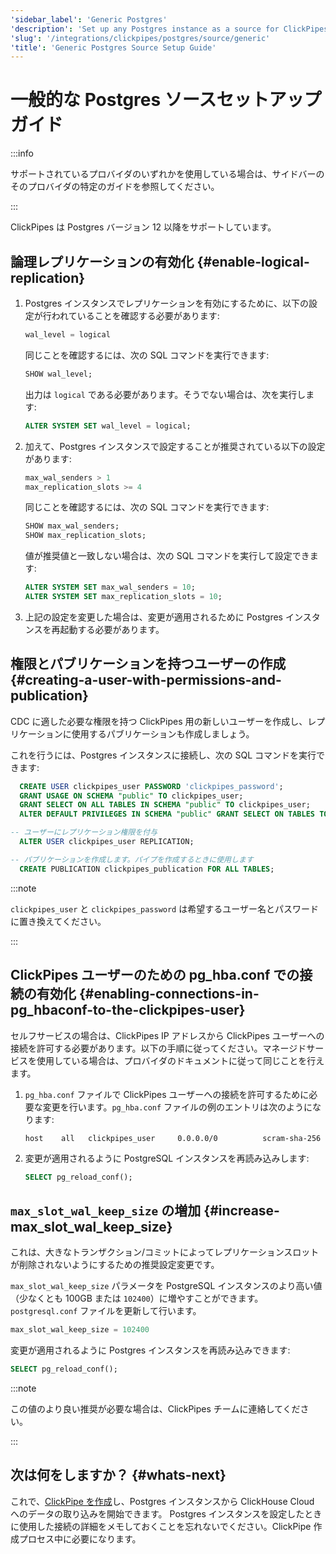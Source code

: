 ```yaml
---
'sidebar_label': 'Generic Postgres'
'description': 'Set up any Postgres instance as a source for ClickPipes'
'slug': '/integrations/clickpipes/postgres/source/generic'
'title': 'Generic Postgres Source Setup Guide'
---
```






# 一般的な Postgres ソースセットアップガイド

:::info

サポートされているプロバイダのいずれかを使用している場合は、サイドバーのそのプロバイダの特定のガイドを参照してください。

:::


ClickPipes は Postgres バージョン 12 以降をサポートしています。

## 論理レプリケーションの有効化 {#enable-logical-replication}

1. Postgres インスタンスでレプリケーションを有効にするために、以下の設定が行われていることを確認する必要があります:

    ```sql
    wal_level = logical
    ```
   同じことを確認するには、次の SQL コマンドを実行できます:
    ```sql
    SHOW wal_level;
    ```

   出力は `logical` である必要があります。そうでない場合は、次を実行します:
    ```sql
    ALTER SYSTEM SET wal_level = logical;
    ```

2. 加えて、Postgres インスタンスで設定することが推奨されている以下の設定があります:
    ```sql
    max_wal_senders > 1
    max_replication_slots >= 4
    ```
   同じことを確認するには、次の SQL コマンドを実行できます:
    ```sql
    SHOW max_wal_senders;
    SHOW max_replication_slots;
    ```

   値が推奨値と一致しない場合は、次の SQL コマンドを実行して設定できます:
    ```sql
    ALTER SYSTEM SET max_wal_senders = 10;
    ALTER SYSTEM SET max_replication_slots = 10;
    ```
3. 上記の設定を変更した場合は、変更が適用されるために Postgres インスタンスを再起動する必要があります。


## 権限とパブリケーションを持つユーザーの作成 {#creating-a-user-with-permissions-and-publication}

CDC に適した必要な権限を持つ ClickPipes 用の新しいユーザーを作成し、レプリケーションに使用するパブリケーションも作成しましょう。

これを行うには、Postgres インスタンスに接続し、次の SQL コマンドを実行できます:
```sql
  CREATE USER clickpipes_user PASSWORD 'clickpipes_password';
  GRANT USAGE ON SCHEMA "public" TO clickpipes_user;
  GRANT SELECT ON ALL TABLES IN SCHEMA "public" TO clickpipes_user;
  ALTER DEFAULT PRIVILEGES IN SCHEMA "public" GRANT SELECT ON TABLES TO clickpipes_user;

-- ユーザーにレプリケーション権限を付与
  ALTER USER clickpipes_user REPLICATION;

-- パブリケーションを作成します。パイプを作成するときに使用します
  CREATE PUBLICATION clickpipes_publication FOR ALL TABLES;
```
:::note

`clickpipes_user` と `clickpipes_password` は希望するユーザー名とパスワードに置き換えてください。

:::


## ClickPipes ユーザーのための pg_hba.conf での接続の有効化 {#enabling-connections-in-pg_hbaconf-to-the-clickpipes-user}

セルフサービスの場合は、ClickPipes IP アドレスから ClickPipes ユーザーへの接続を許可する必要があります。以下の手順に従ってください。マネージドサービスを使用している場合は、プロバイダのドキュメントに従って同じことを行えます。

1. `pg_hba.conf` ファイルで ClickPipes ユーザーへの接続を許可するために必要な変更を行います。`pg_hba.conf` ファイルの例のエントリは次のようになります:
    ```response
    host    all   clickpipes_user     0.0.0.0/0          scram-sha-256
    ```

2. 変更が適用されるように PostgreSQL インスタンスを再読み込みします:
    ```sql
    SELECT pg_reload_conf();
    ```


## `max_slot_wal_keep_size` の増加 {#increase-max_slot_wal_keep_size}

これは、大きなトランザクション/コミットによってレプリケーションスロットが削除されないようにするための推奨設定変更です。

`max_slot_wal_keep_size` パラメータを PostgreSQL インスタンスのより高い値（少なくとも 100GB または `102400`）に増やすことができます。`postgresql.conf` ファイルを更新して行います。

```sql
max_slot_wal_keep_size = 102400
```

変更が適用されるように Postgres インスタンスを再読み込みできます:
```sql
SELECT pg_reload_conf();
```

:::note

この値のより良い推奨が必要な場合は、ClickPipes チームに連絡してください。

:::

## 次は何をしますか？ {#whats-next}

これで、[ClickPipe を作成](../index.md)し、Postgres インスタンスから ClickHouse Cloud へのデータの取り込みを開始できます。
Postgres インスタンスを設定したときに使用した接続の詳細をメモしておくことを忘れないでください。ClickPipe 作成プロセス中に必要になります。
